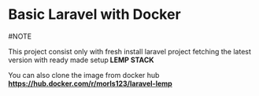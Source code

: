 <h1>Basic Laravel with Docker</h1>
#NOTE
<p>This project consist only with fresh install laravel project fetching the latest version with ready made setup<b> LEMP STACK</b></p>

<p>You can also clone the image from docker hub <b><a href="https://hub.docker.com/r/morls123/laravel-lemp">https://hub.docker.com/r/morls123/laravel-lemp</a></b></p>
